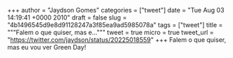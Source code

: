 
+++
author = "Jaydson Gomes"
categories = ["tweet"]
date = "Tue Aug 03 14:19:41 +0000 2010"
draft = false
slug = "4b1496545d9e8d91128247a3f85ea9ad5985078a"
tags = ["tweet"]
title = """Falem o que quiser, mas e..."""
tweet = true
micro = true
tweet_url = "https://twitter.com/jaydson/status/20225018559"
+++
Falem o que quiser, mas eu vou ver Green Day!
